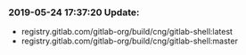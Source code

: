 ### 2019-05-24 17:37:20 Update:

- registry.gitlab.com/gitlab-org/build/cng/gitlab-shell:latest
- registry.gitlab.com/gitlab-org/build/cng/gitlab-shell:master
